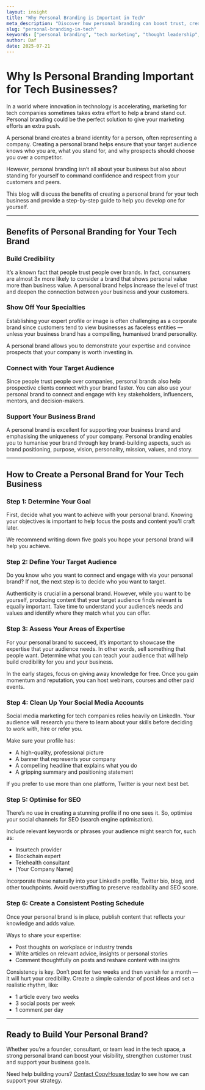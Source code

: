 ```yaml
---
layout: insight
title: "Why Personal Branding is Important in Tech"
meta_description: "Discover how personal branding can boost trust, credibility and visibility for tech leaders, with practical steps for building your own brand identity."
slug: "personal-branding-in-tech"
keywords: ["personal branding", "tech marketing", "thought leadership", "LinkedIn marketing", "B2B strategy"]
author: Daf
date: 2025-07-21
---
```


# Why Is Personal Branding Important for Tech Businesses?

In a world where innovation in technology is accelerating, marketing for tech companies sometimes takes extra effort to help a brand stand out. Personal branding could be the perfect solution to give your marketing efforts an extra push.

A personal brand creates a brand identity for a person, often representing a company. Creating a personal brand helps ensure that your target audience knows who you are, what you stand for, and why prospects should choose you over a competitor.

However, personal branding isn’t all about your business but also about standing for yourself to command confidence and respect from your customers and peers.

This blog will discuss the benefits of creating a personal brand for your tech business and provide a step-by-step guide to help you develop one for yourself.

---

## Benefits of Personal Branding for Your Tech Brand

### Build Credibility

It’s a known fact that people trust people over brands. In fact, consumers are almost 3x more likely to consider a brand that shows personal value more than business value. A personal brand helps increase the level of trust and deepen the connection between your business and your customers.

### Show Off Your Specialties

Establishing your expert profile or image is often challenging as a corporate brand since customers tend to view businesses as faceless entities — unless your business brand has a compelling, humanised brand personality.

A personal brand allows you to demonstrate your expertise and convince prospects that your company is worth investing in.

### Connect with Your Target Audience

Since people trust people over companies, personal brands also help prospective clients connect with your brand faster. You can also use your personal brand to connect and engage with key stakeholders, influencers, mentors, and decision-makers.

### Support Your Business Brand

A personal brand is excellent for supporting your business brand and emphasising the uniqueness of your company. Personal branding enables you to humanise your brand through key brand-building aspects, such as brand positioning, purpose, vision, personality, mission, values, and story.

---

## How to Create a Personal Brand for Your Tech Business

### Step 1: Determine Your Goal

First, decide what you want to achieve with your personal brand. Knowing your objectives is important to help focus the posts and content you’ll craft later.

We recommend writing down five goals you hope your personal brand will help you achieve.

### Step 2: Define Your Target Audience

Do you know who you want to connect and engage with via your personal brand? If not, the next step is to decide who you want to target.

Authenticity is crucial in a personal brand. However, while you want to be yourself, producing content that your target audience finds relevant is equally important. Take time to understand your audience’s needs and values and identify where they match what you can offer.

### Step 3: Assess Your Areas of Expertise

For your personal brand to succeed, it’s important to showcase the expertise that your audience needs. In other words, sell something that people want. Determine what you can teach your audience that will help build credibility for you and your business.

In the early stages, focus on giving away knowledge for free. Once you gain momentum and reputation, you can host webinars, courses and other paid events.

### Step 4: Clean Up Your Social Media Accounts

Social media marketing for tech companies relies heavily on LinkedIn. Your audience will research you there to learn about your skills before deciding to work with, hire or refer you.

Make sure your profile has:

- A high-quality, professional picture  
- A banner that represents your company  
- A compelling headline that explains what you do  
- A gripping summary and positioning statement

If you prefer to use more than one platform, Twitter is your next best bet.

### Step 5: Optimise for SEO

There’s no use in creating a stunning profile if no one sees it. So, optimise your social channels for SEO (search engine optimisation).

Include relevant keywords or phrases your audience might search for, such as:

- Insurtech provider  
- Blockchain expert  
- Telehealth consultant  
- [Your Company Name]  

Incorporate these naturally into your LinkedIn profile, Twitter bio, blog, and other touchpoints. Avoid overstuffing to preserve readability and SEO score.

### Step 6: Create a Consistent Posting Schedule

Once your personal brand is in place, publish content that reflects your knowledge and adds value.

Ways to share your expertise:

- Post thoughts on workplace or industry trends  
- Write articles on relevant advice, insights or personal stories  
- Comment thoughtfully on posts and reshare content with insights  

Consistency is key. Don’t post for two weeks and then vanish for a month — it will hurt your credibility. Create a simple calendar of post ideas and set a realistic rhythm, like:

- 1 article every two weeks  
- 3 social posts per week  
- 1 comment per day  

---

## Ready to Build Your Personal Brand?

Whether you’re a founder, consultant, or team lead in the tech space, a strong personal brand can boost your visibility, strengthen customer trust and support your business goals.

Need help building yours? [Contact CopyHouse today](https://www.copyhouse.io/contact) to see how we can support your strategy.

